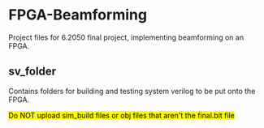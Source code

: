 # FPGA-Beamforming
Project files for 6.2050 final project, implementing beamforming on an FPGA.

## sv_folder
Contains folders for building and testing system verilog to be put onto the FPGA.

<mark>Do NOT upload sim_build files or obj files that aren't the final.bit file</mark>